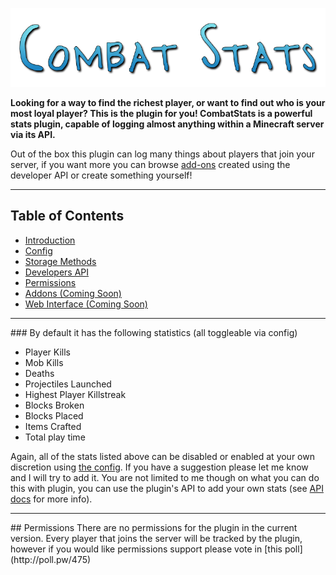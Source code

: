 <span id="top">![/assets/logo1.png](/assets/logo1.png)</span>

<span id="intro"></span>**Looking for a way to find the richest player, or want to find out who is your most loyal player? This is the plugin for you! CombatStats is a powerful stats plugin, capable of logging almost anything within a Minecraft server via its API.**

Out of the box this plugin can log many things about players that join your server, if you want more you can browse [add-ons](/addons) created using the developer API or create something yourself!
<hr>

## Table of Contents
- [Introduction](#intro)
- [Config](/config)
- [Storage Methods](/storage)
- [Developers API](/api)
- [Permissions](#permissions)
- [Addons (Coming Soon)](/addons)
- [Web Interface (Coming Soon)](/web-interface)

<hr>
### By default it has the following statistics (all toggleable via config)

- Player Kills
- Mob Kills
- Deaths
- Projectiles Launched
- Highest Player Killstreak
- Blocks Broken
- Blocks Placed
- Items Crafted
- Total play time

Again, all of the stats listed above can be disabled or enabled at your own discretion using [the config](/config). If you have a suggestion please let me know and I will try to add it.
You are not limited to me though on what you can do this with plugin, you can use the plugin's API to add your own stats (see [API docs](/api) for more info).

<hr>
## <span id="permissions">Permissions</span>
There are no permissions for the plugin in the current version. Every player that joins the server will be tracked by the plugin, however if you would like permissions support please vote in [this poll](http://poll.pw/475)
